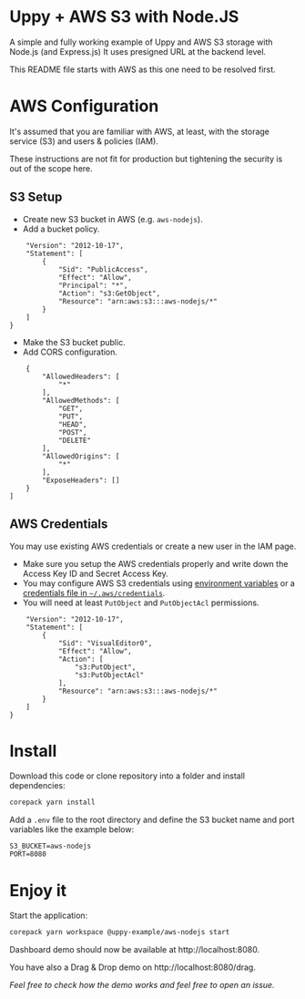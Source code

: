 # Uppy + AWS S3 with Node.JS

A simple and fully working example of Uppy and AWS S3 storage with Node.js (and Express.js) It uses presigned URL at the backend level.

This README file starts with AWS as this one need to be resolved first.

# AWS Configuration

It's assumed that you are familiar with AWS, at least, with the storage service (S3) and users & policies (IAM).

These instructions are not fit for production but tightening the security is out of the scope here.

## S3 Setup

- Create new S3 bucket in AWS (e.g. `aws-nodejs`).
- Add a bucket policy.
```{
    "Version": "2012-10-17",
    "Statement": [
        {
            "Sid": "PublicAccess",
            "Effect": "Allow",
            "Principal": "*",
            "Action": "s3:GetObject",
            "Resource": "arn:aws:s3:::aws-nodejs/*"
        }
    ]
}
```

- Make the S3 bucket public.
- Add CORS configuration.
```[
    {
        "AllowedHeaders": [
            "*"
        ],
        "AllowedMethods": [
            "GET",
            "PUT",
            "HEAD",
            "POST",
            "DELETE"
        ],
        "AllowedOrigins": [
            "*"
        ],
        "ExposeHeaders": []
    }
]
```

## AWS Credentials

You may use existing AWS credentials or create a new user in the IAM page.

- Make sure you setup the AWS credentials properly and write down the Access Key ID and Secret Access Key.
- You may configure AWS S3 credentials using [environment variables](https://docs.aws.amazon.com/sdk-for-javascript/v3/developer-guide/loading-node-credentials-environment.html) or a [credentials file in `~/.aws/credentials`](https://docs.aws.amazon.com/sdk-for-javascript/v3/developer-guide/setting-credentials-node.html).
- You will need at least `PutObject` and `PutObjectAcl` permissions.
```{
    "Version": "2012-10-17",
    "Statement": [
        {
            "Sid": "VisualEditor0",
            "Effect": "Allow",
            "Action": [
                "s3:PutObject",
                "s3:PutObjectAcl"
            ],
            "Resource": "arn:aws:s3:::aws-nodejs/*"
        }
    ]
}
```
# Install

Download this code or clone repository into a folder and install dependencies:

```bash
corepack yarn install
```

Add a `.env` file to the root directory and define the S3 bucket name and port variables like the example below:

```
S3_BUCKET=aws-nodejs
PORT=8080
```

# Enjoy it

Start the application:

```bash
corepack yarn workspace @uppy-example/aws-nodejs start
```

Dashboard demo should now be available at http://localhost:8080.

You have also a Drag & Drop demo on http://localhost:8080/drag.

*Feel free to check how the demo works and feel free to open an issue.*
